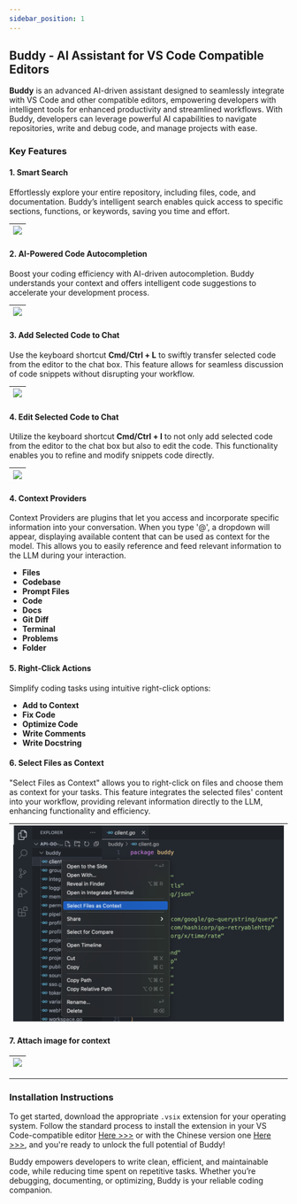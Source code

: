 ```yaml
---
sidebar_position: 1
---
```


## Buddy - AI Assistant for VS Code Compatible Editors 

**Buddy** is an advanced AI-driven assistant designed to seamlessly integrate with VS Code and other compatible editors, empowering developers with intelligent tools for enhanced productivity and streamlined workflows. With Buddy, developers can leverage powerful AI capabilities to navigate repositories, write and debug code, and manage projects with ease.

### Key Features  

#### **1. Smart Search**  
Effortlessly explore your entire repository, including files, code, and documentation. Buddy’s intelligent search enables quick access to specific sections, functions, or keywords, saving you time and effort. 

| ![](../static/img/search.gif) |
| -------------------------------------------- |

#### **2. AI-Powered Code Autocompletion**  
Boost your coding efficiency with AI-driven autocompletion. Buddy understands your context and offers intelligent code suggestions to accelerate your development process. 

| ![](../static/img/autoComplete.gif) |
| ----------------------------- |

#### **3. Add Selected Code to Chat**

Use the keyboard shortcut **Cmd/Ctrl + L** to swiftly transfer selected code from the editor to the chat box. This feature allows for seamless discussion of code snippets without disrupting your workflow.

| ![](../static/img/addSelectedCodeToChat.gif) |
| ----------------------------------- |

#### **4. Edit Selected Code to Chat**
Utilize the keyboard shortcut **Cmd/Ctrl + I** to not only add selected code from the editor to the chat box but also to edit the code. This functionality enables you to refine and modify snippets code directly.

| ![](../static/img/editSelectedCodeInChat.gif) |
| -------------------------------------------- |

#### **4. Context Providers**

Context Providers are plugins that let you access and incorporate specific information into your conversation. When you type '@', a dropdown will appear, displaying available content that can be used as context for the model. This allows you to easily reference and feed relevant information to the LLM during your interaction.

- **Files**
- **Codebase**
- **Prompt Files**
- **Code**
- **Docs**
- **Git Diff**
- **Terminal**
- **Problems**
- **Folder**

#### **5. Right-Click Actions**  

Simplify coding tasks using intuitive right-click options: 

- **Add to Context**
- **Fix Code**
- **Optimize Code**
- **Write Comments**
- **Write Docstring**

#### **6. Select Files as Context**  

"Select Files as Context" allows you to right-click on files and choose them as context for your tasks. This feature integrates the selected files' content into your workflow, providing relevant information directly to the LLM, enhancing functionality and efficiency.

| ![](../static/img/selectFilesAsContext.png) |
| ------------------------------------- |

#### **7. Attach image for context**

| ![](../static/img/imageAsContext.gif) |
| ----------------------------- |

---

### Installation Instructions  
To get started, download the appropriate `.vsix` extension for your operating system. Follow the standard process to install the extension in your VS Code-compatible editor [Here >>>](https://open-vsx.org/extension/Buddy/buddy) or with the Chinese version one [Here >>>](https://marketplace.visualstudio.com/items?itemName=BuddyRed.buddyred), and you're ready to unlock the full potential of Buddy!  

Buddy empowers developers to write clean, efficient, and maintainable code, while reducing time spent on repetitive tasks. Whether you’re debugging, documenting, or optimizing, Buddy is your reliable coding companion.